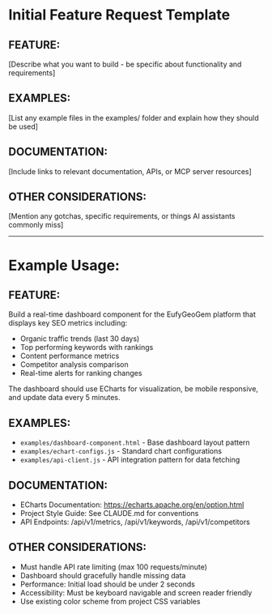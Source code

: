 # Initial Feature Request Template

## FEATURE:
[Describe what you want to build - be specific about functionality and requirements]

## EXAMPLES:
[List any example files in the examples/ folder and explain how they should be used]

## DOCUMENTATION:
[Include links to relevant documentation, APIs, or MCP server resources]

## OTHER CONSIDERATIONS:
[Mention any gotchas, specific requirements, or things AI assistants commonly miss]

---

# Example Usage:

## FEATURE:
Build a real-time dashboard component for the EufyGeoGem platform that displays key SEO metrics including:
- Organic traffic trends (last 30 days)
- Top performing keywords with rankings
- Content performance metrics
- Competitor analysis comparison
- Real-time alerts for ranking changes

The dashboard should use ECharts for visualization, be mobile responsive, and update data every 5 minutes.

## EXAMPLES:
- `examples/dashboard-component.html` - Base dashboard layout pattern
- `examples/echart-configs.js` - Standard chart configurations
- `examples/api-client.js` - API integration pattern for data fetching

## DOCUMENTATION:
- ECharts Documentation: https://echarts.apache.org/en/option.html
- Project Style Guide: See CLAUDE.md for conventions
- API Endpoints: /api/v1/metrics, /api/v1/keywords, /api/v1/competitors

## OTHER CONSIDERATIONS:
- Must handle API rate limiting (max 100 requests/minute)
- Dashboard should gracefully handle missing data
- Performance: Initial load should be under 2 seconds
- Accessibility: Must be keyboard navigable and screen reader friendly
- Use existing color scheme from project CSS variables